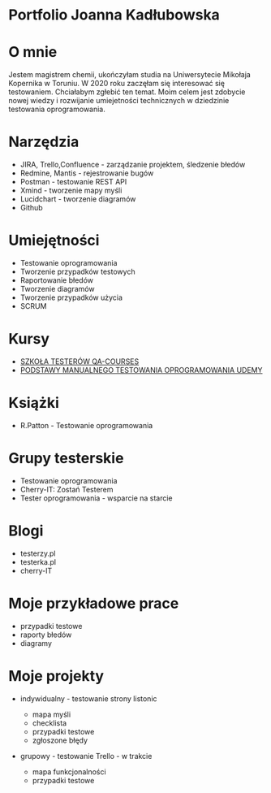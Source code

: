# Portfolio Joanna Kadłubowska


# O mnie
Jestem magistrem chemii, ukończyłam studia na Uniwersytecie Mikołaja Kopernika w Toruniu. W 2020 roku zaczęłam się interesować się testowaniem. Chciałabym zgłebić ten temat. Moim celem jest zdobycie nowej wiedzy i rozwijanie umiejetności technicznych w dziedzinie testowania oprogramowania.
# Narzędzia
* JIRA, Trello,Confluence - zarządzanie projektem, śledzenie błedów
* Redmine, Mantis - rejestrowanie bugów
* Postman - testowanie REST API
* Xmind - tworzenie mapy myśli
* Lucidchart - tworzenie diagramów
* Github
# Umiejętności
* Testowanie oprogramowania
* Tworzenie przypadków testowych
* Raportowanie błedów
* Tworzenie diagramów
* Tworzenie przypadków użycia
* SCRUM
# Kursy
* [SZKOŁA TESTERÓW QA-COURSES](https://qa-courses.com/szkola-testerow)
* [PODSTAWY MANUALNEGO TESTOWANIA OPROGRAMOWANIA UDEMY](https://www.udemy.com/course/kurs-testowania-oprogramowania)
# Książki
* R.Patton - Testowanie oprogramowania
# Grupy testerskie
* Testowanie oprogramowania
* Cherry-IT: Zostań Testerem 
* Tester oprogramowania - wsparcie na starcie
# Blogi
* testerzy.pl
* testerka.pl
* cherry-IT
# Moje przykładowe prace
* przypadki testowe
* raporty błedów
* diagramy
 
# Moje projekty
* indywidualny - testowanie strony listonic
  * mapa myśli
  * checklista
  * przypadki testowe
  * zgłoszone błędy

* grupowy - testowanie Trello - w trakcie
  * mapa funkcjonalności
  * przypadki testowe
 

 



